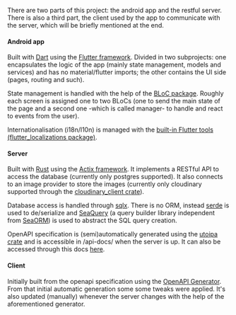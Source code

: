 There are two parts of this project: the android app and the restful server. There is also a third part, the client used by the app to communicate with the server, which will be briefly mentioned at the end.

#### Android app
Built with [Dart](https://dart.dev) using the [Flutter framework](https://flutter.dev). Divided in two subprojects: one encapsulates the logic of the app (mainly state management, models and services) and has no material/flutter imports; the other contains the UI side (pages, routing and such).

State management is handled with the help of the [BLoC package](https://bloclibrary.dev). Roughly each screen is assigned one to two BLoCs (one to send the main state of the page and a second one -which is called manager- to handle and react to events from the user).

Internationalisation (i18n/l10n) is managed with the [built-in Flutter tools (flutter_localizations package)](https://docs.flutter.dev/ui/accessibility-and-internationalization/internationalization).

#### Server
Built with [Rust](https://www.rust-lang.org) using the [Actix framework](https://actix.rs). It implements a RESTful API to access the database (currently only postgres supported). It also connects to an image provider to store the images (currently only cloudinary supported through the [cloudinary_client crate](https://github.com/viplmad/cloudinary_rs)).

Database access is handled through [sqlx](https://crates.io/crates/sqlx). There is no ORM, instead [serde](https://serde.rs) is used to de/serialize and [SeaQuery](https://crates.io/crates/sea-query) (a query builder library independent from [SeaORM](https://www.sea-ql.org/SeaORM)) is used to abstract the SQL query creation.

OpenAPI specification is (semi)automatically generated using the [utoipa crate](https://crates.io/crates/utoipa) and is accessible in /api-docs/ when the server is up. It can also be accessed through this docs [here](../openapi).

#### Client
Initially built from the openapi specification using the [OpenAPI Generator](https://openapi-generator.tech). From that initial automatic generation some some tweaks were applied. It's also updated (manually) whenever the server changes with the help of the aforementioned generator.